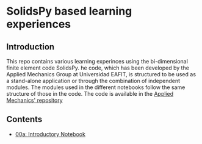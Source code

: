 # SolidsPy based learning experiences

## Introduction

This repo contains various learning experinces using the bi-dimensional finite element code SolidsPy.
he code, which has been developed by the Applied Mechanics Group at Universidad EAFIT, is structured to be used
as a stand-alone application or through the combination of independent modules. The modules used in the different
notebooks follow the same structure of those in the code.
The code is available in the [Applied Mechanics' repository](https://github.com/AppliedMechanics-EAFIT/SolidsPy)

## Contents

* [00a: Introductory Notebook](https://nbviewer.jupyter.org/github/AppliedMechanics-EAFIT/Introductory-Finite-Elements/blob/master/notebooks/00a_introductory_notebook.ipynb)
